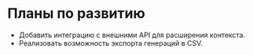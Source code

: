 # Планы по развитию

- Добавить интеграцию с внешними API для расширения контекста.
- Реализовать возможность экспорта генераций в CSV.